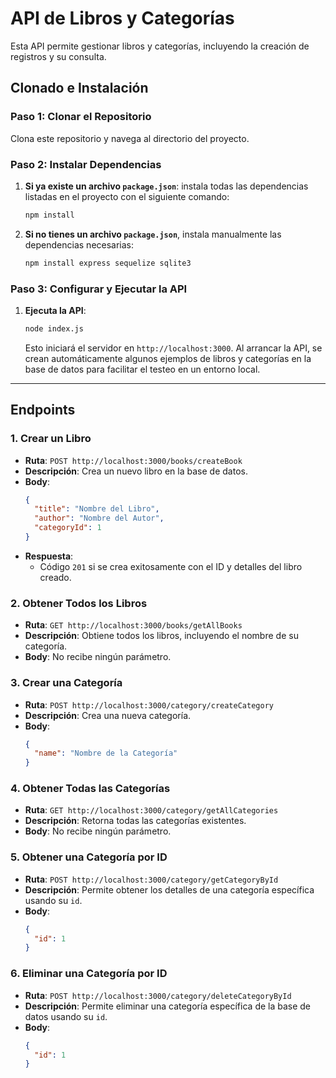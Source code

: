 
# API de Libros y Categorías

Esta API permite gestionar libros y categorías, incluyendo la creación de registros y su consulta.

## Clonado e Instalación

### Paso 1: Clonar el Repositorio

Clona este repositorio y navega al directorio del proyecto.

### Paso 2: Instalar Dependencias

1. **Si ya existe un archivo `package.json`**: instala todas las dependencias listadas en el proyecto con el siguiente comando:

   ```bash
   npm install
   ```

2. **Si no tienes un archivo `package.json`**, instala manualmente las dependencias necesarias:

   ```bash
   npm install express sequelize sqlite3
   ```

### Paso 3: Configurar y Ejecutar la API

1. **Ejecuta la API**:

   ```bash
   node index.js
   ```

   Esto iniciará el servidor en `http://localhost:3000`. Al arrancar la API, se crean automáticamente algunos ejemplos de libros y categorías en la base de datos para facilitar el testeo en un entorno local.

---

## Endpoints

### 1. Crear un Libro
   - **Ruta**: `POST http://localhost:3000/books/createBook`
   - **Descripción**: Crea un nuevo libro en la base de datos.
   - **Body**:
     ```json
     {
       "title": "Nombre del Libro",
       "author": "Nombre del Autor",
       "categoryId": 1
     }
     ```
   - **Respuesta**:
     - Código `201` si se crea exitosamente con el ID y detalles del libro creado.

### 2. Obtener Todos los Libros
   - **Ruta**: `GET http://localhost:3000/books/getAllBooks`
   - **Descripción**: Obtiene todos los libros, incluyendo el nombre de su categoría.
   - **Body**: No recibe ningún parámetro.

### 3. Crear una Categoría
   - **Ruta**: `POST http://localhost:3000/category/createCategory`
   - **Descripción**: Crea una nueva categoría.
   - **Body**:
     ```json
     {
       "name": "Nombre de la Categoría"
     }
     ```

### 4. Obtener Todas las Categorías
   - **Ruta**: `GET http://localhost:3000/category/getAllCategories`
   - **Descripción**: Retorna todas las categorías existentes.
   - **Body**: No recibe ningún parámetro.

### 5. Obtener una Categoría por ID
   - **Ruta**: `POST http://localhost:3000/category/getCategoryById`
   - **Descripción**: Permite obtener los detalles de una categoría específica usando su `id`.
   - **Body**:
     ```json
     {
       "id": 1
     }
     ```

### 6. Eliminar una Categoría por ID
   - **Ruta**: `POST http://localhost:3000/category/deleteCategoryById`
   - **Descripción**: Permite eliminar una categoría específica de la base de datos usando su `id`.
   - **Body**:
     ```json
     {
       "id": 1
     }
     ```
